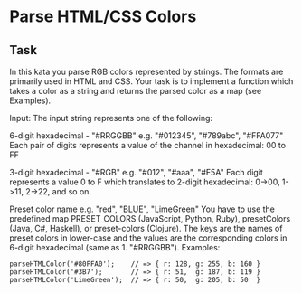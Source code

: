 Parse HTML/CSS Colors
=

## Task
In this kata you parse RGB colors represented by strings. The formats are primarily used in HTML and CSS. Your task is to implement a function which takes a color as a string and returns the parsed color as a map (see Examples).

Input:
The input string represents one of the following:

6-digit hexadecimal - "#RRGGBB"
e.g. "#012345", "#789abc", "#FFA077"
Each pair of digits represents a value of the channel in hexadecimal: 00 to FF

3-digit hexadecimal - "#RGB"
e.g. "#012", "#aaa", "#F5A"
Each digit represents a value 0 to F which translates to 2-digit hexadecimal: 0->00, 1->11, 2->22, and so on.

Preset color name
e.g. "red", "BLUE", "LimeGreen"
You have to use the predefined map PRESET_COLORS (JavaScript, Python, Ruby), presetColors (Java, C#, Haskell), or preset-colors (Clojure). The keys are the names of preset colors in lower-case and the values are the corresponding colors in 6-digit hexadecimal (same as 1. "#RRGGBB").
Examples:
```
parseHTMLColor('#80FFA0');    // => { r: 128, g: 255, b: 160 }
parseHTMLColor('#3B7');       // => { r: 51,  g: 187, b: 119 }
parseHTMLColor('LimeGreen');  // => { r: 50,  g: 205, b: 50  }
```
